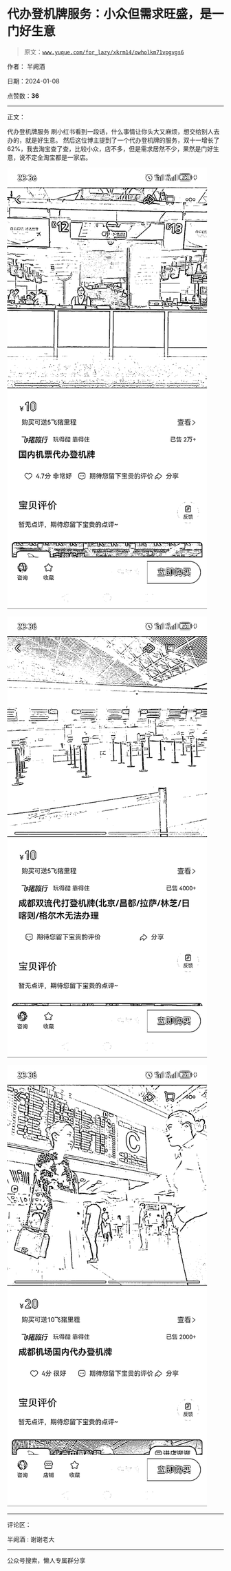 # 代办登机牌服务：小众但需求旺盛，是一门好生意

> 原文：[`www.yuque.com/for_lazy/xkrm14/owholkm71vpgvgs6`](https://www.yuque.com/for_lazy/xkrm14/owholkm71vpgvgs6)

作者： 半阙酒

日期：2024-01-08

点赞数：**36**

* * *

正文：

代办登机牌服务 刷小红书看到一段话，什么事情让你头大又麻烦，想交给别人去办的，就是好生意。
然后这位博主提到了一个代办登机牌的服务，双十一增长了 62%，我去淘宝查了查，比较小众，店不多，但是需求居然不少，果然是门好生意，说不定全淘宝都是一家店。

![](img/96786f62506104843294caa388731321.png)

![](img/ece252d79a8205c8b58add4e423db41f.png)

![](img/b4b0e1c9843c6c6c6c4b3e038293918f.png)

* * *

评论区：

半阙酒 : 谢谢老大

* * *

公众号搜索，懒人专属群分享